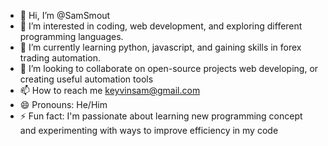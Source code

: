 - 👋 Hi, I’m @SamSmout
- 👀 I’m interested in coding, web development, and exploring different programming languages.
- 🌱 I’m currently learning python, javascript, and gaining skills in forex trading automation.
- 💞️ I’m looking to collaborate on open-source projects web developing, or creating useful automation tools
- 📫 How to reach me [keyvinsam@gmail.com](mailto:keyvinsam@gmail.com)
- 😄 Pronouns: He/Him
- ⚡ Fun fact: I'm passionate about learning new programming concept and experimenting with ways to improve efficiency in my code

<!---
SamSmout/SamSmout is a ✨ special ✨ repository because its `README.md` (this file) appears on your GitHub profile.
You can click the Preview link to take a look at your changes.
--->
